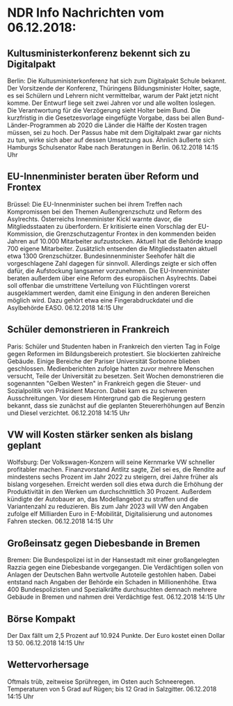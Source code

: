 # NDR Info Nachrichten vom 06.12.2018:


## Kultusministerkonferenz bekennt sich zu Digitalpakt
Berlin: Die Kultusministerkonferenz hat sich zum Digitalpakt Schule bekannt. Der Vorsitzende der Konferenz, Thüringens Bildungsminister Holter, sagte, es sei Schülern und Lehrern nicht vermittelbar, warum der Pakt jetzt nicht komme. Der Entwurf liege seit zwei Jahren vor und alle wollten loslegen. Die Verantwortung für die Verzögerung sieht Holter beim Bund. Die kurzfristig in die Gesetzesvorlage eingefügte Vorgabe, dass bei allen Bund-Länder-Programmen ab 2020 die Länder die Hälfte der Kosten tragen müssen, sei zu hoch. Der Passus habe mit dem Digitalpakt zwar gar nichts zu tun, wirke sich aber auf dessen Umsetzung aus. Ähnlich äußerte sich Hamburgs Schulsenator Rabe nach Beratungen in Berlin. 06.12.2018 14:15 Uhr 

## EU-Innenminister beraten über Reform und Frontex
Brüssel: Die EU-Innenminister suchen bei ihrem Treffen nach Kompromissen bei den Themen Außengrenzschutz und Reform des Asylrechts. Österreichs Innenminister Kickl warnte davor, die Mitgliedsstaaten zu überfordern. Er kritisierte einen Vorschlag der EU-Kommission, die Grenzschutzagentur Frontex in den kommenden beiden Jahren auf 10.000 Mitarbeiter aufzustocken. Aktuell hat die Behörde knapp 700 eigene Mitarbeiter. Zusätzlich entsenden die Mitgliedsstaaten aktuell etwa 1300 Grenzschützer. Bundesinnenminister Seehofer hält die vorgeschlagene Zahl dagegen für sinnvoll. Allerdings zeigte er sich offen dafür, die Aufstockung langsamer vorzunehmen. Die EU-Innenminister beraten außerdem über eine Reform des europäischen Asylrechts. Dabei soll offenbar die umstrittene Verteilung von Flüchtlingen vorerst ausgeklammert werden, damit eine Einigung in den anderen Bereichen möglich wird. Dazu gehört etwa eine Fingerabdruckdatei und die Asylbehörde EASO. 06.12.2018 14:15 Uhr 

## Schüler demonstrieren in Frankreich
Paris: Schüler und Studenten haben in Frankreich den vierten Tag in Folge gegen Reformen im Bildungsbereich protestiert. Sie blockierten zahlreiche Gebäude. Einige Bereiche der Pariser Universität Sorbonne blieben geschlossen. Medienberichten zufolge hatten zuvor mehrere Menschen versucht, Teile der Universität zu besetzen. Seit Wochen demonstrieren die sogenannten "Gelben Westen" in Frankreich gegen die Steuer- und Sozialpolitik von Präsident Macron. Dabei kam es zu schweren Ausschreitungen. Vor diesem Hintergrund gab die Regierung gestern bekannt, dass sie zunächst auf die geplanten Steuererhöhungen auf Benzin und Diesel verzichtet. 06.12.2018 14:15 Uhr 

## VW will Kosten stärker senken als bislang geplant
Wolfsburg: Der Volkswagen-Konzern will seine Kernmarke VW schneller profitabler machen. Finanzvorstand Antlitz sagte, Ziel sei es, die Rendite auf mindestens sechs Prozent im Jahr 2022 zu steigern, drei Jahre früher als bislang vorgesehen. Erreicht werden soll dies etwa durch die Erhöhung der Produktivität in den Werken um durchschnittlich 30 Prozent. Außerdem kündigte der Autobauer an, das Modellangebot zu straffen und die Variantenzahl zu reduzieren. Bis zum Jahr 2023 will VW den Angaben zufolge elf Milliarden Euro in E-Mobilität, Digitalisierung und autonomes Fahren stecken. 06.12.2018 14:15 Uhr 

## Großeinsatz gegen Diebesbande in Bremen
Bremen: Die Bundespolizei ist in der Hansestadt mit einer großangelegten Razzia gegen eine Diebesbande vorgegangen. Die Verdächtigen sollen von Anlagen der Deutschen Bahn wertvolle Autoteile gestohlen haben. Dabei entstand nach Angaben der Behörde ein Schaden in Millionenhöhe. Etwa 400 Bundespolizisten und Spezialkräfte durchsuchten demnach mehrere Gebäude in Bremen und nahmen drei Verdächtige fest. 06.12.2018 14:15 Uhr 

## Börse Kompakt
Der Dax fällt um 2,5 Prozent auf 10.924 Punkte. Der Euro kostet einen Dollar 13 50. 06.12.2018 14:15 Uhr 

## Wettervorhersage
Oftmals trüb, zeitweise Sprühregen, im Osten auch Schneeregen. Temperaturen von 5 Grad auf Rügen; bis 12 Grad in Salzgitter. 06.12.2018 14:15 Uhr 
